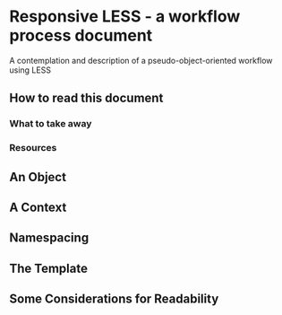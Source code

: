 Responsive LESS - a workflow process document
===============================================

A contemplation and description of a pseudo-object-oriented workflow using LESS

## How to read this document

### What to take away

### Resources

## An Object

## A Context

## Namespacing

## The Template

## Some Considerations for Readability
